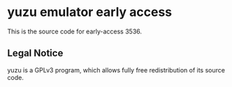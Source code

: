 yuzu emulator early access
=============

This is the source code for early-access 3536.

## Legal Notice

yuzu is a GPLv3 program, which allows fully free redistribution of its source code.